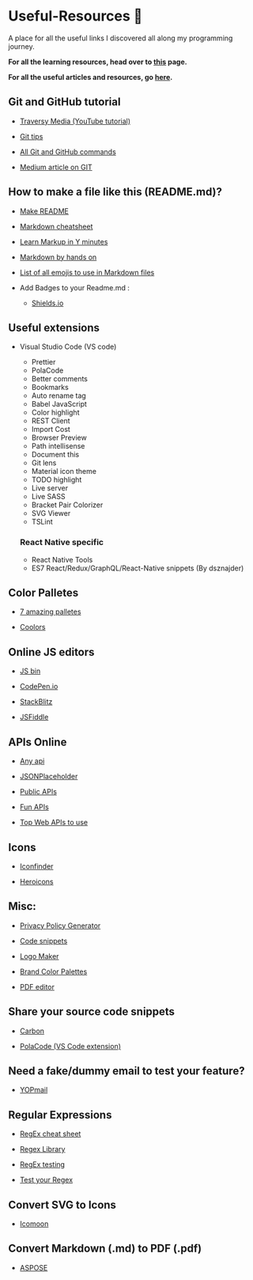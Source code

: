 # Useful-Resources :rocket:
A place for all the useful links I discovered all along my programming journey.

**For all the learning resources, head over to [this](https://github.com/Quadrified/Useful-Links/blob/master/Learning-Resources.md#learning-resources-books) page.**

__For all the useful articles and resources, go [here](https://github.com/Quadrified/Useful-Links/blob/master/Useful-Articles.md#useful-articles-books).__

## Git and GitHub tutorial
* [Traversy Media (YouTube tutorial)](https://www.youtube.com/watch?v=SWYqp7iY_Tc)

* [Git tips](https://github.com/Quadrified/Git-Tips)

* [All Git and GitHub commands](https://github.com/joshnh/Git-Commands)

* [Medium article on GIT](https://itnext.io/become-a-git-pro-in-just-one-blog-a-thorough-guide-to-git-architecture-and-command-line-interface-93fbe9bdb395)


## How to make a file like this (README.md)?
* [Make README](https://www.makeareadme.com/)

* [Markdown cheatsheet](https://www.markdownguide.org/cheat-sheet)

* [Learn Markup in Y minutes](https://learnxinyminutes.com/docs/markdown/)

* [Markdown by hands on](https://commonmark.org/help/tutorial/index.html)

* [List of all emojis to use in Markdown files](https://www.webfx.com/tools/emoji-cheat-sheet/)

* Add Badges to your Readme.md : 
    - [Shields.io](https://shields.io/)

## Useful extensions
* Visual Studio Code (VS code)
	- Prettier
	- PolaCode
	- Better comments
	- Bookmarks
	- Auto rename tag
	- Babel JavaScript
	- Color highlight
	- REST Client
	- Import Cost
	- Browser Preview
	- Path intellisense
	- Document this
	- Git lens
	- Material icon theme
	- TODO highlight
	- Live server
	- Live SASS
	- Bracket Pair Colorizer
	- SVG Viewer
	- TSLint
	
	### React Native specific	
	- React Native Tools
	- ES7 React/Redux/GraphQL/React-Native snippets (By dsznajder)
	

## Color Palletes
* [7 amazing palletes](https://www.instagram.com/p/CE6wlVYAysh/)

* [Coolors](coolors.co/)
	

## Online JS editors
* [JS bin](https://jsbin.com/?js,console,output)

* [CodePen.io](https://codepen.io/pen/)

* [StackBlitz](https://stackblitz.com/)

* [JSFiddle](https://jsfiddle.net/)


## APIs Online
* [Any api](https://any-api.com/)

* [JSONPlaceholder](https://jsonplaceholder.typicode.com/)

* [Public APIs](https://github.com/public-apis/public-apis)

* [Fun APIs](https://www.instagram.com/p/CE3V8QTAUNY/)

* [Top Web APIs to use](https://www.instagram.com/p/CERlYAxg_yh/)


## Icons
* [Iconfinder](https://www.iconfinder.com/)

* [Heroicons](https://heroicons.dev/)
	

## Misc:
* [Privacy Policy Generator](https://getterms.io/)

* [Code snippets](https://shortcode.dev/)

* [Logo Maker](https://www.logomaker.com/)

* [Brand Color Palettes](https://brandpalettes.com/)

* [PDF editor](https://www.pdf2go.com/)


## Share your source code snippets
* [Carbon](https://carbon.now.sh/)

* [PolaCode (VS Code extension)](https://marketplace.visualstudio.com/items?itemName=pnp.polacode)


## Need a fake/dummy email to test your feature?
* [YOPmail](http://www.yopmail.com/en/)


## Regular Expressions
* [RegEx cheat sheet](https://fireship.io/lessons/regex-cheat-sheet-js/)

* [Regex Library](http://regexlib.com/Search.aspx?k=alphabets&c=-1&m=-1&ps=20&AspxAutoDetectCookieSupport=1)

* [RegEx testing](https://regexr.com/)

* [Test your Regex](https://www.regular-expressions.info/javascriptexample.html)


## Convert SVG to Icons
* [Icomoon](https://icomoon.io/app/#/select)


## Convert Markdown (.md) to PDF (.pdf)
* [ASPOSE](https://products.aspose.app/html/conversion/md-to-pdf)
